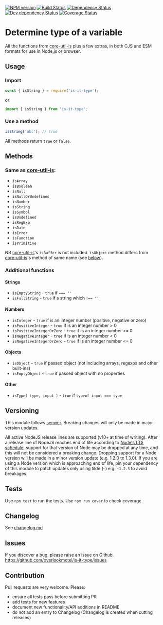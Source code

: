 [![NPM version](https://img.shields.io/npm/v/is-it-type.svg)](https://www.npmjs.com/package/is-it-type)
[![Build Status](https://img.shields.io/travis/overlookmotel/is-it-type/master.svg)](http://travis-ci.org/overlookmotel/is-it-type)
[![Dependency Status](https://img.shields.io/david/overlookmotel/is-it-type.svg)](https://david-dm.org/overlookmotel/is-it-type)
[![Dev dependency Status](https://img.shields.io/david/dev/overlookmotel/is-it-type.svg)](https://david-dm.org/overlookmotel/is-it-type)
[![Coverage Status](https://img.shields.io/coveralls/overlookmotel/is-it-type/master.svg)](https://coveralls.io/r/overlookmotel/is-it-type)

# Determine type of a variable

All the functions from [core-util-is](https://www.npmjs.com/package/core-util-is) plus a few extras, in both CJS and ESM formats for use in Node.js or browser.

## Usage

### Import

```js
const { isString } = require('is-it-type');
```

or:

```js
import { isString } from 'is-it-type';
```

### Use a method

```js
isString('abc'); // true
```

All methods return `true` or `false`.

## Methods

### Same as [core-util-is](https://www.npmjs.com/package/core-util-is):

* `isArray`
* `isBoolean`
* `isNull`
* `isNullOrUndefined`
* `isNumber`
* `isString`
* `isSymbol`
* `isUndefined`
* `isRegExp`
* `isDate`
* `isError`
* `isFunction`
* `isPrimitive`

NB [core-util-is](https://www.npmjs.com/package/core-util-is)'s `isBuffer` is not included. `isObject` method differs from [core-util-is](https://www.npmjs.com/package/core-util-is)'s method of same name (see [below](#objects)).

### Additional functions

#### Strings

* `isEmptyString` - `true` if `=== ''`
* `isFullString` - `true` if a string which `!== ''`

#### Numbers

* `isInteger` - `true` if is an integer number (positive, negative or zero)
* `isPositiveInteger` - `true` if is an integer number > 0
* `isPositiveIntegerOrZero` - `true` if is an integer number >= 0
* `isNegativeInteger` - `true` if is an integer number < 0
* `isNegativeIntegerOrZero` - `true` if is an integer number <= 0

#### Objects

* `isObject` - `true` if passed object (not including arrays, regexps and other built-ins)
* `isEmptyObject` - `true` if passed object with no properties

#### Other

* `isType( type, input )` - `true` if `typeof input === type`

## Versioning

This module follows [semver](https://semver.org/). Breaking changes will only be made in major version updates.

All active NodeJS release lines are supported (v10+ at time of writing). After a release line of NodeJS reaches end of life according to [Node's LTS schedule](https://nodejs.org/en/about/releases/), support for that version of Node may be dropped at any time, and this will not be considered a breaking change. Dropping support for a Node version will be made in a minor version update (e.g. 1.2.0 to 1.3.0). If you are using a Node version which is approaching end of life, pin your dependency of this module to patch updates only using tilde (`~`) e.g. `~1.2.3` to avoid breakages.

## Tests

Use `npm test` to run the tests. Use `npm run cover` to check coverage.

## Changelog

See [changelog.md](https://github.com/overlookmotel/is-it-type/blob/master/changelog.md)

## Issues

If you discover a bug, please raise an issue on Github. https://github.com/overlookmotel/is-it-type/issues

## Contribution

Pull requests are very welcome. Please:

* ensure all tests pass before submitting PR
* add tests for new features
* document new functionality/API additions in README
* do not add an entry to Changelog (Changelog is created when cutting releases)
